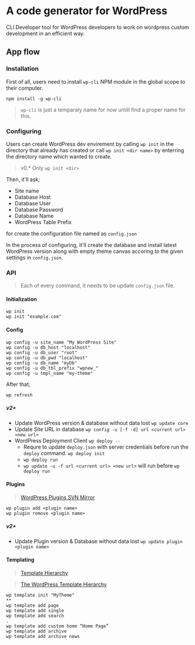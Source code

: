 # A code generator for WordPress

CLI Developer tool for WordPress developers to work on wordpress custom development in an efficient way.

## App flow

### Installation

First of all, users need to install `wp-cli` NPM module in the global scope to their computer.

```
npm install -g wp-cli
```

> `wp-cli` is just a temparaly name for now untill find a proper name for this.

### Configuring

Users can create WordPress dev envirement by calling `wp init` in the directory that already has created or call `wp init <dir name>` by enterring the directory name which wanted to create.

> v0.*
> Only `wp init <dir>`

Then, it'll ask;
* Site name
* Database Host
* Database User
* Database Password
* Database Name
* WordPress Table Prefix

for create the configuration file named as `config.json` 

In the process of configuring, it'll create the database and install latest WordPress version along with empty theme canvas accoring to the given settings in `config.json`.

### API

> Each of every command, it needs to be update `config.json` file.

#### Initialization

```
wp init
wp init "example.com"
```

#### Config

```
wp config -u site_name "My WordPress Site"
wp config -u db_host "localhost"
wp config -u db_user "root"
wp config -u db_pwd "localhost"
wp config -u db_name "myDb"
wp config -u db_tbl_prefix "wpnew_"
wp config -u tmpl_name "my-theme"
```

After that;

```
wp refresh
```

##### v2+

* Update WordPress version & database without data lost `wp update core`
* Update Site URL in database `wp config -u [-f -d] url <current url> <new url>`
* WordPress Deployment Client `wp deploy --`
  * Requre to update `deploy.json` with server credentials before run the `deploy` command. `wp deploy init`
  * `wp deploy run`
  * `wp update -u -f url <current url> <new url>` will run before `wp deploy run`

#### Plugins

> [WordPress Plugins SVN Mirror](https://github.com/wp-plugins)

```
wp plugin add <plugin name>
wp plugin remove <plugin name>
```

##### v2+

* Update Plugin version & Database without data lost `wp update plugin <plugin name> `

#### Templating

> [Template Hierarchy](https://developer.wordpress.org/themes/basics/template-hierarchy/)

> [The WordPress Template Hierarchy](https://wphierarchy.com/)

```
wp template init "MyTheme"
**
wp template add page
wp template add single
wp template add search
.
wp template add custom home “Home Page”
wp template add archive
wp template add archive news
```

